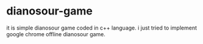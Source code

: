 
# dianosour-game
it is simple dianosour game coded in c++ language. 
i just tried to implement google chrome offline dianosour game.





































